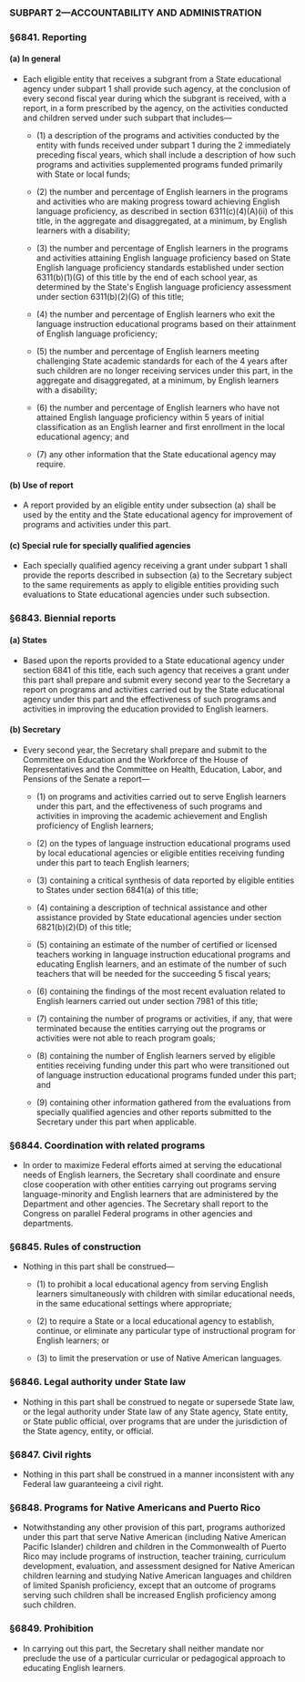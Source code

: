 ### SUBPART 2—ACCOUNTABILITY AND ADMINISTRATION

### §6841. Reporting
#### (a) In general
* Each eligible entity that receives a subgrant from a State educational agency under subpart 1 shall provide such agency, at the conclusion of every second fiscal year during which the subgrant is received, with a report, in a form prescribed by the agency, on the activities conducted and children served under such subpart that includes—

  * (1) a description of the programs and activities conducted by the entity with funds received under subpart 1 during the 2 immediately preceding fiscal years, which shall include a description of how such programs and activities supplemented programs funded primarily with State or local funds;

  * (2) the number and percentage of English learners in the programs and activities who are making progress toward achieving English language proficiency, as described in section 6311(c)(4)(A)(ii) of this title, in the aggregate and disaggregated, at a minimum, by English learners with a disability;

  * (3) the number and percentage of English learners in the programs and activities attaining English language proficiency based on State English language proficiency standards established under section 6311(b)(1)(G) of this title by the end of each school year, as determined by the State's English language proficiency assessment under section 6311(b)(2)(G) of this title;

  * (4) the number and percentage of English learners who exit the language instruction educational programs based on their attainment of English language proficiency;

  * (5) the number and percentage of English learners meeting challenging State academic standards for each of the 4 years after such children are no longer receiving services under this part, in the aggregate and disaggregated, at a minimum, by English learners with a disability;

  * (6) the number and percentage of English learners who have not attained English language proficiency within 5 years of initial classification as an English learner and first enrollment in the local educational agency; and

  * (7) any other information that the State educational agency may require.

#### (b) Use of report
* A report provided by an eligible entity under subsection (a) shall be used by the entity and the State educational agency for improvement of programs and activities under this part.

#### (c) Special rule for specially qualified agencies
* Each specially qualified agency receiving a grant under subpart 1 shall provide the reports described in subsection (a) to the Secretary subject to the same requirements as apply to eligible entities providing such evaluations to State educational agencies under such subsection.

### §6843. Biennial reports
#### (a) States
* Based upon the reports provided to a State educational agency under section 6841 of this title, each such agency that receives a grant under this part shall prepare and submit every second year to the Secretary a report on programs and activities carried out by the State educational agency under this part and the effectiveness of such programs and activities in improving the education provided to English learners.

#### (b) Secretary
* Every second year, the Secretary shall prepare and submit to the Committee on Education and the Workforce of the House of Representatives and the Committee on Health, Education, Labor, and Pensions of the Senate a report—

  * (1) on programs and activities carried out to serve English learners under this part, and the effectiveness of such programs and activities in improving the academic achievement and English proficiency of English learners;

  * (2) on the types of language instruction educational programs used by local educational agencies or eligible entities receiving funding under this part to teach English learners;

  * (3) containing a critical synthesis of data reported by eligible entities to States under section 6841(a) of this title;

  * (4) containing a description of technical assistance and other assistance provided by State educational agencies under section 6821(b)(2)(D) of this title;

  * (5) containing an estimate of the number of certified or licensed teachers working in language instruction educational programs and educating English learners, and an estimate of the number of such teachers that will be needed for the succeeding 5 fiscal years;

  * (6) containing the findings of the most recent evaluation related to English learners carried out under section 7981 of this title;

  * (7) containing the number of programs or activities, if any, that were terminated because the entities carrying out the programs or activities were not able to reach program goals;

  * (8) containing the number of English learners served by eligible entities receiving funding under this part who were transitioned out of language instruction educational programs funded under this part; and

  * (9) containing other information gathered from the evaluations from specially qualified agencies and other reports submitted to the Secretary under this part when applicable.

### §6844. Coordination with related programs
* In order to maximize Federal efforts aimed at serving the educational needs of English learners, the Secretary shall coordinate and ensure close cooperation with other entities carrying out programs serving language-minority and English learners that are administered by the Department and other agencies. The Secretary shall report to the Congress on parallel Federal programs in other agencies and departments.

### §6845. Rules of construction
* Nothing in this part shall be construed—

  * (1) to prohibit a local educational agency from serving English learners simultaneously with children with similar educational needs, in the same educational settings where appropriate;

  * (2) to require a State or a local educational agency to establish, continue, or eliminate any particular type of instructional program for English learners; or

  * (3) to limit the preservation or use of Native American languages.

### §6846. Legal authority under State law
* Nothing in this part shall be construed to negate or supersede State law, or the legal authority under State law of any State agency, State entity, or State public official, over programs that are under the jurisdiction of the State agency, entity, or official.

### §6847. Civil rights
* Nothing in this part shall be construed in a manner inconsistent with any Federal law guaranteeing a civil right.

### §6848. Programs for Native Americans and Puerto Rico
* Notwithstanding any other provision of this part, programs authorized under this part that serve Native American (including Native American Pacific Islander) children and children in the Commonwealth of Puerto Rico may include programs of instruction, teacher training, curriculum development, evaluation, and assessment designed for Native American children learning and studying Native American languages and children of limited Spanish proficiency, except that an outcome of programs serving such children shall be increased English proficiency among such children.

### §6849. Prohibition
* In carrying out this part, the Secretary shall neither mandate nor preclude the use of a particular curricular or pedagogical approach to educating English learners.